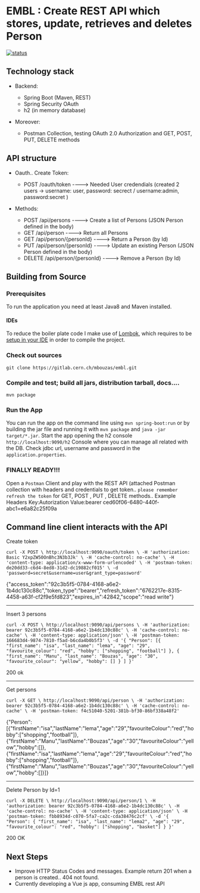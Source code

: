 # EMBL : Create REST API which stores, update, retrieves and deletes Person 
[![status](https://gitlab.cern.ch/mbouzas/embl/activity)](https://gitlab.cern.ch/mbouzas/embl/activity)


## Technology stack

* Backend:
    * Spring Boot (Maven, REST)
    * Spring Security OAuth 
    * h2 (in memory database)

* Moreover:
    * Postman Collection, testing OAuth 2.0 Authorization  and GET, POST, PUT, DELETE methods


## API structure

* Oauth.. Create Token:
    * POST /oauth/token   ----> Needed User credendials (created 2 users -> username: user, password: secrect / username:admin, password:secret )

* Methods:
    * POST     /api/persons           ---->  Create a list of Persons (JSON Person defined in the body)
    * GET      /api/person            ---->  Return all Persons
    * GET      /api/person/{personId} ---->  Return a Person (by Id)
    * PUT      /api/person/{personId} ---->  Update an existing Person (JSON Person defined in the body)
    * DELETE   /api/person/{personId} ---->  Remove a Person (by Id)

## Building from Source

### Prerequisites

To run the application you need at least Java8 and Maven installed.

#### IDEs

To reduce the boiler plate code I make use of [Lombok](https://projectlombok.org/), which requires to be [setup in your IDE](https://projectlombok.org/setup/overview) in order to compile the project.

### Check out sources
`git clone https://gitlab.cern.ch/mbouzas/embl.git`

### Compile and test; build all jars, distribution tarball, docs....
`mvn package`

### Run the App
You can run the app on the command line using `mvn spring-boot:run` or by building the jar file and running it with `mvn package` and `java -jar target/*.jar`.
Start the app opening the h2 console
`http://localhost:9090/h2` Console where you can manage all related with the DB. Check jdbc url, username and password in the `application.properties`.

### FINALLY READY!!!
Open a `Postman` Client and play with the REST API (attached Postman collection with headers and credentials to get token.. `please remember refresh the token` for GET, POST , PUT , DELETE methods.. Example Headers  Key:Autorization Value:bearer ced60f06-6480-440f-abc1=e6a82c25f09a

## Command line client interacts with the API
Create token

`curl -X POST \
  http://localhost:9090/oauth/token \
  -H 'authorization: Basic Y2xpZW50OnBhc3N3b3Jk' \
  -H 'cache-control: no-cache' \
  -H 'content-type: application/x-www-form-urlencoded' \
  -H 'postman-token: de20dd33-c6d4-8ed8-31d2-dc19882cf015' \
  -d 'password=secret&username=user&grant_type=password'`

{"access_token":"92c3b5f5-0784-4168-a6e2-1b4dc130c88c","token_type":"bearer","refresh_token":"6762217e-8315-4458-a63f-cf2f9e5fd823","expires_in":42842,"scope":"read write"}
*******************
Insert 3 persons

`curl -X POST \
  http://localhost:9090/api/persons \
  -H 'authorization: bearer 92c3b5f5-0784-4168-a6e2-1b4dc130c88c' \
  -H 'cache-control: no-cache' \
  -H 'content-type: application/json' \
  -H 'postman-token: 166683d4-9874-7810-f5ad-b6cda4b0b5f3' \
  -d '{
  "Person": [{
    "first_name": "isa",
    "last_name": "lema",
    "age": "29",
    "favourite_colour": "red",
    "hobby": ["shopping", "football"]
  },
{
    "first_name": "Manu",
    "last_name": "Bouzas",
    "age": "30",
    "favourite_colour": "yellow",
    "hobby": []
  }
]
}'`

200 ok
*************************
Get persons


`curl -X GET \
  http://localhost:9090/api/person \
  -H 'authorization: bearer 92c3b5f5-0784-4168-a6e2-1b4dc130c88c' \
  -H 'cache-control: no-cache' \
  -H 'postman-token: f4c51040-5201-381b-bf30-86bf338a48f2'`
  
  {"Person":[{"firstName":"isa","lastName":"lema","age":"29","favouriteColour":"red","hobby":["shopping","football"]},{"firstName":"Manu","lastName":"Bouzas","age":"30","favouriteColour":"yellow","hobby":[]},{"firstName":"isa","lastName":"lema","age":"29","favouriteColour":"red","hobby":["shopping","football"]},{"firstName":"Manu","lastName":"Bouzas","age":"30","favouriteColour":"yellow","hobby":[]}]}
*********************
Delete Person by Id=1
  
  `curl -X DELETE \
  http://localhost:9090/api/person/1 \
  -H 'authorization: bearer 92c3b5f5-0784-4168-a6e2-1b4dc130c88c' \
  -H 'cache-control: no-cache' \
  -H 'content-type: application/json' \
  -H 'postman-token: fbb8934d-c070-5fa7-ca2c-cda38476c2cf' \
  -d '{
  "Person": {
    "first_name": "isa",
    "last_name": "lema2",
    "age": "29",
    "favourite_colour": "red",
    "hobby": ["shopping", "basket"]
  }
}'`

200 OK


## Next Steps
* Improve HTTP Status Codes and messages. Example return 201 when a person is created.. 404 not found.
* Currently developing a Vue js app, consuming  EMBL rest API
   

